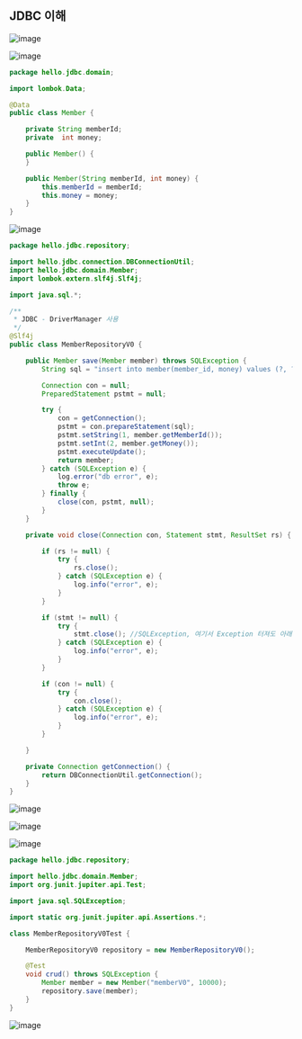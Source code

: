 ## **JDBC 이해**

![image](https://user-images.githubusercontent.com/79301439/206337539-f70d0638-f1ac-4c00-86cb-fc7b939c6921.png)

![image](https://user-images.githubusercontent.com/79301439/206337688-1bad38d6-2acc-4dae-b00e-7ef68c2fcaef.png)

```java
package hello.jdbc.domain;

import lombok.Data;

@Data
public class Member {

    private String memberId;
    private  int money;

    public Member() {
    }

    public Member(String memberId, int money) {
        this.memberId = memberId;
        this.money = money;
    }
}
```

![image](https://user-images.githubusercontent.com/79301439/206337906-89602534-f0e6-45b5-a4d5-cf7246cfdcf8.png)

```java
package hello.jdbc.repository;

import hello.jdbc.connection.DBConnectionUtil;
import hello.jdbc.domain.Member;
import lombok.extern.slf4j.Slf4j;

import java.sql.*;

/**
 * JDBC - DriverManager 사용
 */
@Slf4j
public class MemberRepositoryV0 {

    public Member save(Member member) throws SQLException {
        String sql = "insert into member(member_id, money) values (?, ?)";

        Connection con = null;
        PreparedStatement pstmt = null;

        try {
            con = getConnection();
            pstmt = con.prepareStatement(sql);
            pstmt.setString(1, member.getMemberId());
            pstmt.setInt(2, member.getMoney());
            pstmt.executeUpdate();
            return member;
        } catch (SQLException e) {
            log.error("db error", e);
            throw e;
        } finally {
            close(con, pstmt, null);
        }
    }

    private void close(Connection con, Statement stmt, ResultSet rs) {

        if (rs != null) {
            try {
                rs.close();
            } catch (SQLException e) {
                log.info("error", e);
            }
        }

        if (stmt != null) {
            try {
                stmt.close(); //SQLException, 여기서 Exception 터져도 아래 구문에서 con 닫을 수 있음
            } catch (SQLException e) {
                log.info("error", e);
            }
        }

        if (con != null) {
            try {
                con.close();
            } catch (SQLException e) {
                log.info("error", e);
            }
        }

    }

    private Connection getConnection() {
        return DBConnectionUtil.getConnection();
    }
}
```

![image](https://user-images.githubusercontent.com/79301439/206338021-58595617-6176-40b3-b26a-32c0f731c5d3.png)

![image](https://user-images.githubusercontent.com/79301439/206338103-3e4276d1-8e43-4020-8832-db95fec52825.png)

![image](https://user-images.githubusercontent.com/79301439/206338135-cac5e8b5-9487-4172-8517-5e762b3ff820.png)

```java
package hello.jdbc.repository;

import hello.jdbc.domain.Member;
import org.junit.jupiter.api.Test;

import java.sql.SQLException;

import static org.junit.jupiter.api.Assertions.*;

class MemberRepositoryV0Test {

    MemberRepositoryV0 repository = new MemberRepositoryV0();

    @Test
    void crud() throws SQLException {
        Member member = new Member("memberV0", 10000);
        repository.save(member);
    }
}
```

![image](https://user-images.githubusercontent.com/79301439/206338221-52f90afd-3b08-43ba-bd18-76d64cae2bb9.png)
